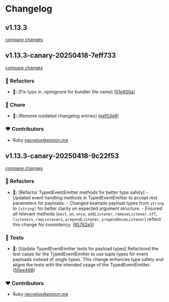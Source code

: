 # Changelog

## v1.13.3

[compare changes](https://github.com/Basalt-Lab/basalt-helper/compare/v1.13.3-canary-20250418-7eff733...v1.13.3)

## v1.13.3-canary-20250418-7eff733

[compare changes](https://github.com/Basalt-Lab/basalt-helper/compare/v1.13.3-canary-20250418-9c22f53...v1.13.3-canary-20250418-7eff733)

### 🧹 Refactors

- **🧹:** [Fix typo in .npmignore for bundler file name] ([01e800a](https://github.com/Basalt-Lab/basalt-helper/commit/01e800a))

### 🦉 Chore

- **🦉:** [Remove outdated changelog entries] ([eef03e6](https://github.com/Basalt-Lab/basalt-helper/commit/eef03e6))

### ❤️ Contributors

- Ruby <necrelox@proton.me>

## v1.13.3-canary-20250418-9c22f53

[compare changes](https://github.com/Basalt-Lab/basalt-helper/compare/v1.13.2...v1.13.3-canary-20250418-9c22f53)

### 🧹 Refactors

- **🧹:** [Refactor TypedEventEmitter methods for better type safety] - Updated event handling methods in TypedEventEmitter to accept rest parameters for payloads. - Changed example payload types from `string` to `[string]` for better clarity on expected argument structure. - Ensured all relevant methods (`emit`, `on`, `once`, `addListener`, `removeListener`, `off`, `listeners`, `rawListeners`, `prependListener`, `prependOnceListener`) reflect this change for consistency. ([85762e5](https://github.com/Basalt-Lab/basalt-helper/commit/85762e5))

### 🧪 Tests

- **🧪:** [Update TypedEventEmitter tests for payload types] Refactored the test cases for the TypedEventEmitter to use tuple types for event payloads instead of single types. This change enhances type safety and aligns the tests with the intended usage of the TypedEventEmitter. ([50ee468](https://github.com/Basalt-Lab/basalt-helper/commit/50ee468))

### ❤️ Contributors

- Ruby <necrelox@proton.me>